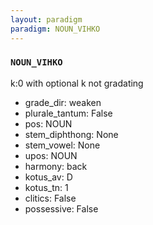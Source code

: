 ```yaml
---
layout: paradigm
paradigm: NOUN_VIHKO
---
```

### ` NOUN_VIHKO `

k:0 with optional k not gradating
* grade_dir: weaken
* plurale_tantum: False
* pos: NOUN
* stem_diphthong: None
* stem_vowel: None
* upos: NOUN
* harmony: back
* kotus_av: D
* kotus_tn: 1
* clitics: False
* possessive: False
